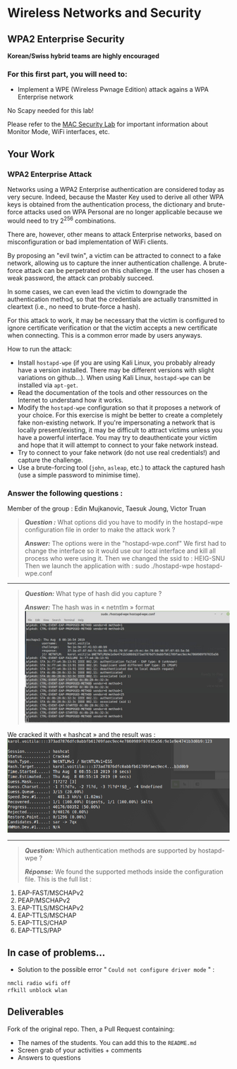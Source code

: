 ﻿# Wireless Networks and Security

## WPA2 Enterprise Security

__Korean/Swiss hybrid teams are highly encouraged__

### For this first part, you will need to:

- Implement a WPE (Wireless Pwnage Edition) attack agains a WPA Enterprise network

No Scapy needed for this lab!

Please refer to the [MAC Security Lab](https://github.com/arubinst/SU19-WLANSec-Lab1-MAC) for important information about Monitor Mode, WiFi interfaces, etc.

## Your Work


### WPA2 Enterprise Attack

Networks using a WPA2 Enterprise authentication are considered today as very secure. Indeed, because the Master Key used to derive all other WPA keys is obtained from the authentication process, the dictionary and brute-force attacks used on WPA Personal are no longer applicable because we would need to try 2<sup>256</sup> combinations.

There are, however, other means to attack Enterprise networks, based on misconfiguration or bad implementation of WiFi clients.

By proposing an "evil twin", a victim can be attracted to connect to a fake network, allowing us to capture the inner authentication challenge. A brute-force attack can be perpetrated on this challenge. If the user has chosen a weak password, the attack can probably succeed. 

In some cases, we can even lead the victim to downgrade the authentication method, so that the credentials are actually transmitted in cleartext (i.e., no need to brute-force a hash).

For this attack to work, it may be necessary that the victim is configured to ignore certificate verification or that the victim accepts a new certificate when connecting. This is a common error made by users anyways.

How to run the attack:

- Install ```hostapd-wpe``` (if you are using Kali Linux, you probably already have a version installed. There may be different versions with slight variations on github...). When using Kali Linux, ```hostapd-wpe``` can be installed via ```apt-get```. 
- Read the documentation of the tools and other ressources on the Internet to understand how it works.
- Modify the ```hostapd-wpe``` configuration so that it proposes a network of your choice. For this exercise is might be better to create a completely fake non-existing network. If you're impersonating a network that is locally present/existing, it may be difficult to attract victims unless you have a powerful interface. You may try to deauthenticate your victim and hope that it will attempt to connect to your fake network instead. 
- Try to connect to your fake network (do not use real credentials!) and capture the challenge.
- Use a brute-forcing tool (```john```, ```asleap```, etc.) to attack the captured hash (use a simple password to minimise time).

### Answer the following questions :
Member of the group :  Edin Mujkanovic, Taesuk Joung, Victor Truan

> **_Question :_** What options did you have to modify in the hostapd-wpe configuration file in order to make the attack work ?
> 
> **_Answer:_** 
The options were in the "hostapd-wpe.conf"
We first had to change the interface so it would use our local interface and kill all process who were using it.
Then we changed the ssid to :   HEIG-SNU
Then we launch the application with : sudo ./hostapd-wpe hostapd-wpe.conf
---

> **_Question:_** What type of hash did you capture ?
> 
> **_Answer:_** 
The hash was in « netntlm » format
![Intercepted Hash](./Images/challenge.jpeg)

We cracked it with « hashcat » and the result was :
![Result of the crack](./Images/Hash_Break.png)

---

> **_Question:_** Which authentication methods are supported by hostapd-wpe ?
> 
> **_Réponse:_**
We found the supported methods inside the configuration file.
This is the full list :
1. EAP-FAST/MSCHAPv2
2. PEAP/MSCHAPv2
3. EAP-TTLS/MSCHAPv2
4. EAP-TTLS/MSCHAP
5. EAP-TTLS/CHAP
6. EAP-TTLS/PAP


## In case of problems...

- Solution to the possible error " ```Could not configure driver mode``` " :

```
nmcli radio wifi off
rfkill unblock wlan
```


## Deliverables

Fork of the original repo. Then, a Pull Request containing:

- The names of the students. You can add this to the ```README.md```
- Screen grab of your activities + comments
- Answers to questions
